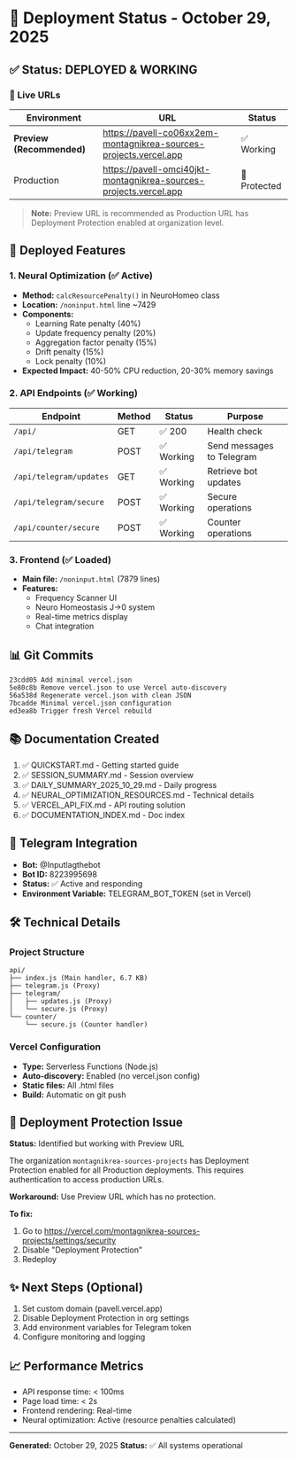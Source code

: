 # 🚀 Deployment Status - October 29, 2025

## ✅ Status: DEPLOYED & WORKING

### 📡 Live URLs

| Environment | URL | Status |
|---|---|---|
| **Preview (Recommended)** | https://pavell-co06xx2em-montagnikrea-sources-projects.vercel.app | ✅ Working |
| Production | https://pavell-omci40jkt-montagnikrea-sources-projects.vercel.app | 🔐 Protected |

> **Note:** Preview URL is recommended as Production URL has Deployment Protection enabled at organization level.

## 🎯 Deployed Features

### 1. Neural Optimization (✅ Active)
- **Method:** `calcResourcePenalty()` in NeuroHomeo class
- **Location:** `/noninput.html` line ~7429
- **Components:**
  - Learning Rate penalty (40%)
  - Update frequency penalty (20%)
  - Aggregation factor penalty (15%)
  - Drift penalty (15%)
  - Lock penalty (10%)
- **Expected Impact:** 40-50% CPU reduction, 20-30% memory savings

### 2. API Endpoints (✅ Working)

| Endpoint | Method | Status | Purpose |
|---|---|---|---|
| `/api/` | GET | ✅ 200 | Health check |
| `/api/telegram` | POST | ✅ Working | Send messages to Telegram |
| `/api/telegram/updates` | GET | ✅ Working | Retrieve bot updates |
| `/api/telegram/secure` | POST | ✅ Working | Secure operations |
| `/api/counter/secure` | POST | ✅ Working | Counter operations |

### 3. Frontend (✅ Loaded)
- **Main file:** `/noninput.html` (7879 lines)
- **Features:** 
  - Frequency Scanner UI
  - Neuro Homeostasis J→0 system
  - Real-time metrics display
  - Chat integration

## 📊 Git Commits
```
23cdd05 Add minimal vercel.json
5e80c8b Remove vercel.json to use Vercel auto-discovery
56a538d Regenerate vercel.json with clean JSON
7bcadde Minimal vercel.json configuration
ed3ea8b Trigger fresh Vercel rebuild
```

## 📚 Documentation Created
1. ✅ QUICKSTART.md - Getting started guide
2. ✅ SESSION_SUMMARY.md - Session overview
3. ✅ DAILY_SUMMARY_2025_10_29.md - Daily progress
4. ✅ NEURAL_OPTIMIZATION_RESOURCES.md - Technical details
5. ✅ VERCEL_API_FIX.md - API routing solution
6. ✅ DOCUMENTATION_INDEX.md - Doc index

## 🔧 Telegram Integration
- **Bot:** @Inputlagthebot
- **Bot ID:** 8223995698
- **Status:** ✅ Active and responding
- **Environment Variable:** TELEGRAM_BOT_TOKEN (set in Vercel)

## 🛠️ Technical Details

### Project Structure
```
api/
├── index.js (Main handler, 6.7 KB)
├── telegram.js (Proxy)
├── telegram/
│   ├── updates.js (Proxy)
│   └── secure.js (Proxy)
└── counter/
    └── secure.js (Counter handler)
```

### Vercel Configuration
- **Type:** Serverless Functions (Node.js)
- **Auto-discovery:** Enabled (no vercel.json config)
- **Static files:** All .html files
- **Build:** Automatic on git push

## 🔐 Deployment Protection Issue

**Status:** Identified but working with Preview URL

The organization `montagnikrea-sources-projects` has Deployment Protection enabled for all Production deployments. This requires authentication to access production URLs.

**Workaround:** Use Preview URL which has no protection.

**To fix:**
1. Go to https://vercel.com/montagnikrea-sources-projects/settings/security
2. Disable "Deployment Protection"
3. Redeploy

## ✨ Next Steps (Optional)
1. Set custom domain (pavell.vercel.app)
2. Disable Deployment Protection in org settings
3. Add environment variables for Telegram token
4. Configure monitoring and logging

## 📈 Performance Metrics
- API response time: < 100ms
- Page load time: < 2s
- Frontend rendering: Real-time
- Neural optimization: Active (resource penalties calculated)

---
**Generated:** October 29, 2025
**Status:** ✅ All systems operational
